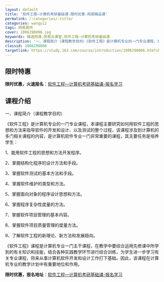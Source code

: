 ```yaml
---
layout: default
title: '软件工程—计算机考研基础课-限时优惠-网易精品课'
permalink: /:categories/:title/
categories: wangyi2
tags: 网易提供
cover: 1006298006.jpg
keywords: 精选网课,网易云课堂,软件工程—计算机考研基础课
description: '一、课程简介（课程教学目的）《软件工程》是计算机专业的一门专业课程，本课程主要研究如何用软件工程的思想和方法来指导软件的'
classid: 1006298006
targetlink: https://study.163.com/course/introduction/1006298006.htm?share=1&shareId=1025206652&utm_campaign=share&utm_medium=iphoneShare&utm_source=&utm_u=1025206652
---
```


## 限时特惠

**限时优惠，火速报名**：[软件工程—计算机考研基础课-报名学习](https://study.163.com/course/introduction/1006298006.htm?share=1&shareId=1025206652&utm_campaign=share&utm_medium=iphoneShare&utm_source=&utm_u=1025206652)

## 课程介绍

一、课程简介（课程教学目的）

《软件工程》是计算机专业的一门专业课程，本课程主要研究如何用软件工程的思想和方法来指导软件的开发和设计、以及测试的整个过程，该课程涉及到计算机的多门相关课程的内容，是计算机软件专业一门非常重要的课程，其主要任务是培养学生：

1、能用软件工程的思想和方法开发程序。

2、掌握结构化程序的设计方法和手段。

3、掌握软件测试的基本方法和手段。

4、掌握软件维护的类型和方法。

5、掌握面向对象的程序设计思想和方法。

6、掌握程序复杂性度量的方法。

7、掌握软件项目管理的基本内容。

8、掌握软件项目质量管理的度量方法。

9、了解软件工程的新理论、新方法和发展趋向。

《软件工程》课程是计算机专业一门主干课程，在教学中要综合运用先修课中所学到的有关知识和技能，结合各种实践教学环节进行综合训练，为学生进一步学习有关专业课程，将来从事计算机软件开发和设计工作打下基础。因此，该课程在计算机专业的教学计划中有重要地位和作用。

**限时优惠，报名地址**：[软件工程—计算机考研基础课-报名学习](https://study.163.com/course/introduction/1006298006.htm?share=1&shareId=1025206652&utm_campaign=share&utm_medium=iphoneShare&utm_source=&utm_u=1025206652)

